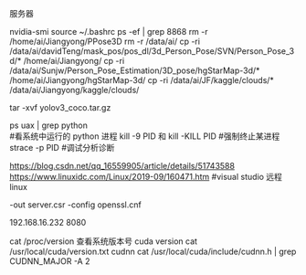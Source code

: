服务器


nvidia-smi
source ~/.bashrc
ps -ef | grep 8868
rm -r /home/ai/Jiangyong/PPose3D
rm -r /data/ai/
cp -ri /data/ai/davidTeng/mask_pos/pos_dl/3d_Person_Pose/SVN/Person_Pose_3d/* /home/ai/Jiangyong/
cp -ri /data/ai/Sunjw/Person_Pose_Estimation/3D_pose/hgStarMap-3d/* /home/ai/Jiangyong/hgStarMap-3d/
cp -ri /data/ai/JF/kaggle/clouds/* /data/ai/Jiangyong/kaggle/clouds/

tar -xvf yolov3_coco.tar.gz

ps uax | grep python  
#看系统中运行的 python 进程
kill -9 PID 和 kill -KILL PID
#强制终止某进程
strace -p PID
#调试分析诊断


https://blog.csdn.net/qq_16559905/article/details/51743588
https://www.linuxidc.com/Linux/2019-09/160471.htm   #visual studio 远程 linux 

-out server.csr -config openssl.cnf


192.168.16.232 8080


cat /proc/version  查看系统版本号
cuda version   cat /usr/local/cuda/version.txt
cudnn       cat /usr/local/cuda/include/cudnn.h | grep CUDNN_MAJOR -A 2


